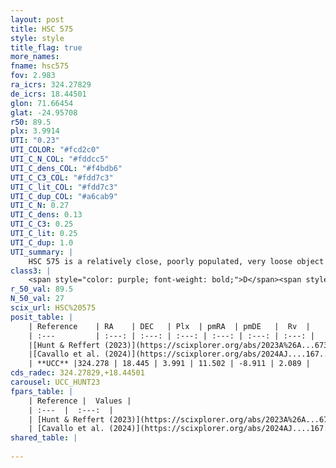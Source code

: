 ```yaml
---
layout: post
title: HSC 575
style: style
title_flag: true
more_names: 
fname: hsc575
fov: 2.983
ra_icrs: 324.27829
de_icrs: 18.44501
glon: 71.66454
glat: -24.95708
r50: 89.5
plx: 3.9914
UTI: "0.23"
UTI_COLOR: "#fcd2c0"
UTI_C_N_COL: "#fddcc5"
UTI_C_dens_COL: "#f4bdb6"
UTI_C_C3_COL: "#fdd7c3"
UTI_C_lit_COL: "#fdd7c3"
UTI_C_dup_COL: "#a6cab9"
UTI_C_N: 0.27
UTI_C_dens: 0.13
UTI_C_C3: 0.25
UTI_C_lit: 0.25
UTI_C_dup: 1.0
UTI_summary: |
    HSC 575 is a relatively close, poorly populated, very loose object of low C3 quality. It was recently reported in the literature.
class3: |
    <span style="color: purple; font-weight: bold;">D</span><span style="color: #FFC300; font-weight: bold;">B</span>
r_50_val: 89.5
N_50_val: 27
scix_url: HSC%20575
posit_table: |
    | Reference    | RA    | DEC   | Plx  | pmRA  | pmDE   |  Rv  |
    | :---         | :---: | :---: | :---: | :---: | :---: | :---: |
    |[Hunt & Reffert (2023)](https://scixplorer.org/abs/2023A%26A...673A.114H) | 325.568 | 19.099 | 3.971 | 11.378 | -8.762 | -1.118 |
    |[Cavallo et al. (2024)](https://scixplorer.org/abs/2024AJ....167...12C) | 324.316 | 18.518 | 3.976 | -- | -- | -- |
    | **UCC** |324.278 | 18.445 | 3.991 | 11.502 | -8.911 | 2.089 | 
cds_radec: 324.27829,+18.44501
carousel: UCC_HUNT23
fpars_table: |
    | Reference |  Values |
    | :---  |  :---:  |
    | [Hunt & Reffert (2023)](https://scixplorer.org/abs/2023A%26A...673A.114H) | `AV50=0.066, diffAV50=0.422, MOD50=7.002, logAge50=8.109` |
    | [Cavallo et al. (2024)](https://scixplorer.org/abs/2024AJ....167...12C) | `AV50=0.73, dMod50=7.07, logAge50=7.76, [Fe/H]50=-0.1` |
shared_table: |
    
---
```

